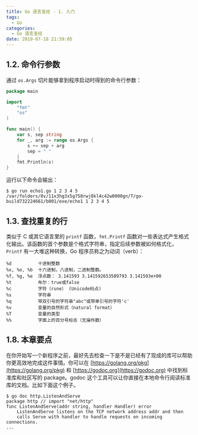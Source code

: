 ```yaml
---
title: Go 语言圣经 - 1. 入门
tags:
  - Go
categories:
  - Go 语言圣经
date: 2019-07-18 21:59:05
---
```



## 1.2. 命令行参数

通过 `os.Args` 切片能够拿到程序启动时得到的命令行参数：

```go
package main

import 
	"fmt"
	"os"
)

func main() {
	var s, sep string
	for _, arg := range os.Args {
		s += sep + arg
		sep = " "
	}
	fmt.Println(s)
}
```

运行以下命令会输出：

```shell
$ go run echo1.go 1 2 3 4 5
/var/folders/8v/11x3hg3x5g758rwj8kl4c42w0000gn/T/go-build732224661/b001/exe/echo1 1 2 3 4 5
```

## 1.3. 查找重复的行

类似于 C 或其它语言里的 `printf` 函数，`fmt.Printf` 函数对一些表达式产生格式化输出。该函数的首个参数是个格式字符串，指定后续参数被如何格式化，`Printf` 有一大堆这种转换，Go 程序员称之为动词（verb）：

```text
%d          十进制整数
%x, %o, %b  十六进制，八进制，二进制整数。
%f, %g, %e  浮点数： 3.141593 3.141592653589793 3.141593e+00
%t          布尔：true或false
%c          字符（rune） (Unicode码点)
%s          字符串
%q          带双引号的字符串"abc"或带单引号的字符'c'
%v          变量的自然形式（natural format）
%T          变量的类型
%%          字面上的百分号标志（无操作数）
```

## 1.8. 本章要点

在你开始写一个新程序之前，最好先去检查一下是不是已经有了现成的库可以帮助你更高效地完成这件事情。你可以在 [https://golang.org/pkg](https://golang.org/pkg) 和 [https://godoc.org](https://godoc.org) 中找到标准库和社区写的 package。godoc 这个工具可以让你直接在本地命令行阅读标准库的文档。比如下面这个例子。

```shell
$ go doc http.ListenAndServe
package http // import "net/http"
func ListenAndServe(addr string, handler Handler) error
    ListenAndServe listens on the TCP network address addr and then
    calls Serve with handler to handle requests on incoming connections.
...
```